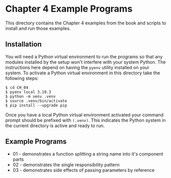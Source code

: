 # Chapter 4 Example Programs

This directory contains the Chapter 4 examples from the book and scripts to install and run those examples.

## Installation

You will need a Python virtual environment to run the programs so that any modules installed by the setup won't interfere with your system Python. The instructions here depend on having the `pyenv` utility installed on your system. To activate a Python virtual environment in this directory take the following steps:

```console
$ cd CH_04
$ pyenv local 3.10.3
$ python -m venv .venv
$ source .venv/bin/activate
$ pip install --upgrade pip
```

Once you have a local Python virtual environment activated your command prompt should be prefixed with `(.venv)`. This indicates the Python system in the current directory is active and ready to run.

## Example Programs

- 01 - demonstrates a function splitting a string name into it's component parts
- 02 - demonstrates the single responsibility pattern
- 03 - demonstrates side effects of passing parameters by reference
